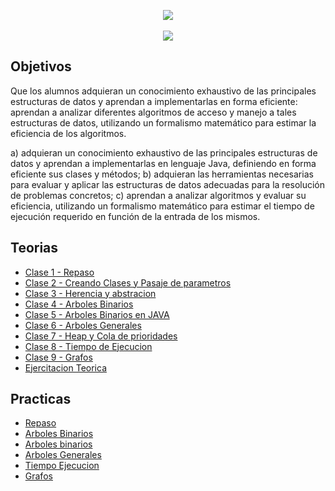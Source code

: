  
<div align="center"> 
<img src="https://readme-typing-svg.demolab.com?font=Fira+Code&size=30&duration=1200&pause=1000&color=FFFFF&center=true&width=435&lines=Algoritmos y estrucutra de datos"/>
</div>
﻿<div align="center">
<img src="https://miro.medium.com/v2/resize:fit:720/format:webp/1*Ut55XNszCQPxCG9qaEQfAw.png"/>



</div>

<h2>Objetivos</h2>

Que los alumnos adquieran un conocimiento exhaustivo de las principales estructuras de datos y
aprendan a implementarlas en forma eficiente: aprendan a analizar diferentes algoritmos de acceso y
manejo a tales estructuras de datos, utilizando un formalismo matemático para estimar la eficiencia de los
algoritmos.

a) adquieran un conocimiento exhaustivo de las principales estructuras de datos y aprendan a
implementarlas en lenguaje Java, definiendo en forma eficiente sus clases y métodos;
b) adquieran las herramientas necesarias para evaluar y aplicar las estructuras de datos adecuadas para
la resolución de problemas concretos;
c) aprendan a analizar algoritmos y evaluar su eficiencia, utilizando un formalismo matemático para
estimar el tiempo de ejecución requerido en función de la entrada de los mismos.


<h2>Teorias</h2>

- [Clase 1 - Repaso](Teorias/Clase-1---Programacin-Concurrente---2023--Clase.pdf/)
- [Clase 2 - Creando Clases y Pasaje de parametros](Teorias/Clase-2---Programacin-Concurrente---2023--Clase.pdf/)
- [Clase 3 - Herencia y abstracion](Teorias/Clase-3---Programacin-Concurrente---2023--Clase.pdf/)
- [Clase 4 - Arboles Binarios](Teorias/Clase-4---Programacin-Concurrente---2023--Clase.pdf/)
- [Clase 5 - Arboles Binarios en JAVA](Teorias/Clase-5---Programacin-Concurrente---2023--Clase.pdf/)
- [Clase 6 - Arboles Generales](Teorias/Clase-5---Programacin-Concurrente---2023--Clase.pdf/)
- [Clase 7 - Heap y Cola de prioridades](Teorias/Clase-5---Programacin-Concurrente---2023--Clase.pdf/)
- [Clase 8 - Tiempo de Ejecucion](Teorias/Clase-5---Programacin-Concurrente---2023--Clase.pdf/)
- [Clase 9 - Grafos](Teorias/Clase-5---Programacin-Concurrente---2023--Clase.pdf/)
- [Ejercitacion Teorica](Teorias/Clase-5---Programacin-Concurrente---2023--Clase.pdf/)



<h2>Practicas</h2>

- [Repaso](Practicas/Practica1)
- [Arboles Binarios](Practicas/Practica2)
- [Arboles binarios](Practicas/Practica3)
- [Arboles Generales](Practicas/Practica3)
- [Tiempo Ejecucion](Practicas/Practica3)
- [Grafos](Practicas/Practica3)

